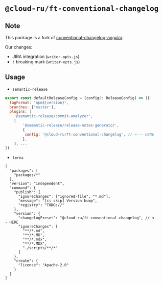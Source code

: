 # `@cloud-ru/ft-conventional-changelog`

## Note

This package is a fork of [conventional-changelog-angular](https://github.com/conventional-changelog/conventional-changelog/tree/master/packages/conventional-changelog-angular).

Our changes:
* JIRA integration (`writer-opts.js`)
* `!` breaking mark (`writer-opts.js`)

## Usage

* `semantic-release`
```javascript
export const defaultReleaseConfig = (config?: ReleaseConfig) => ({
  tagFormat: 'npm${version}',
  branches: ['master'],
  plugins: [
    '@semantic-release/commit-analyzer',
    [
        '@semantic-release/release-notes-generator',
        {
         config: '@cloud-ru/ft-conventional-changelog', // <--- HERE
        },
    ], ...
})
```
* `lerna`
```json5
{
  "packages": [
    "packages/*"
  ],
  "version": "independent",
  "command": {
    "publish": {
      "ignoreChanges": ["ignored-file", "*.md"],
      "message": "[ci skip] Version bump",
      "registry": "TODO://"
    },
    "version": {
      "changelogPreset": "@cloud-ru/ft-conventional-changelog", // <--- HERE
      "ignoreChanges": [
        "**/*.md",
        "**/*.MD",
        "**/*.mdx",
        "**/*.MDX",
        "./scripts/**/*"
      ]
    },
    "create": {
      "license": "Apache-2.0"
    }
  }
}
```
